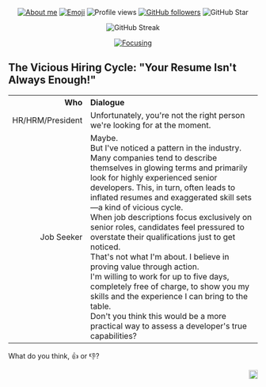 <div align="center">

[![About me](https://img.shields.io/badge/GitHub-Click_me-blue)](https://api.github.com/users/peppapig13132)
[![Emoji](https://img.shields.io/badge/Emoji-42-blue)](https://github.com/peppapig13132/peppapig13132/blob/main/Emojis.md)
![Profile views](https://komarev.com/ghpvc/?username=peppapig13132&color=blue)
[![GitHub followers](https://img.shields.io/github/followers/peppapig13132?style=flat&logo=github)](https://github.com/peppapig13132?tab=followers)
![GitHub Star](https://img.shields.io/github/stars/peppapig13132?style=flat&logo=github)

![GitHub Streak](https://github-readme-streak-stats.herokuapp.com?user=peppapig13132)

[![Focusing](https://skillicons.dev/icons?i=js,ts,nodejs,go,java,ruby,php,aws,linux)](https://skillicons.dev)

</div>

## The Vicious Hiring Cycle: "Your Resume Isn't Always Enough!"

<table>
  <tr>
    <th align="right">Who</th>
    <th align="left">Dialogue</th>
  </tr>
  <tr>
    <td align="right">HR/HRM/President</td>
    <td align="left">
      Unfortunately, you're not the right person we're looking for at the moment.
    </td>
  </tr>
  <tr>
    <td align="right">Job Seeker</td>
    <td align="left">
      Maybe.<br>But I've noticed a pattern in the industry. Many companies tend to describe themselves in glowing terms and primarily look for highly experienced senior developers. This, in turn, often leads to inflated resumes and exaggerated skill sets—a kind of vicious cycle.<br>When job descriptions focus exclusively on senior roles, candidates feel pressured to overstate their qualifications just to get noticed.<br>That's not what I'm about. I believe in proving value through action.<br>I'm willing to work for up to five days, completely free of charge, to show you my skills and the experience I can bring to the table.<br>Don't you think this would be a more practical way to assess a developer's true capabilities?
    </td>
  </tr>
</table>

What do you think, 👍 or 👎?

<div align="right">
  <img src="https://github.com/user-attachments/assets/5ffe249f-f284-4753-8443-400d8e340679" width="auto" height="18" />
</div>
